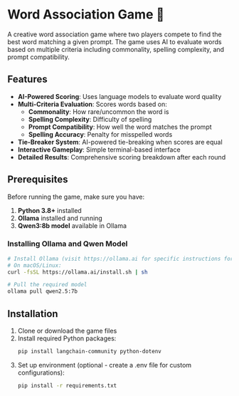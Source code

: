 # Word Association Game 🎯

A creative word association game where two players compete to find the best word matching a given prompt. The game uses AI to evaluate words based on multiple criteria including commonality, spelling complexity, and prompt compatibility.

## Features

- **AI-Powered Scoring**: Uses language models to evaluate word quality
- **Multi-Criteria Evaluation**: Scores words based on:
  - **Commonality**: How rare/uncommon the word is
  - **Spelling Complexity**: Difficulty of spelling
  - **Prompt Compatibility**: How well the word matches the prompt
  - **Spelling Accuracy**: Penalty for misspelled words
- **Tie-Breaker System**: AI-powered tie-breaking when scores are equal
- **Interactive Gameplay**: Simple terminal-based interface
- **Detailed Results**: Comprehensive scoring breakdown after each round

## Prerequisites

Before running the game, make sure you have:

1. **Python 3.8+** installed
2. **Ollama** installed and running
3. **Qwen3:8b model** available in Ollama

### Installing Ollama and Qwen Model

```bash
# Install Ollama (visit https://ollama.ai for specific instructions for your OS)
# On macOS/Linux:
curl -fsSL https://ollama.ai/install.sh | sh

# Pull the required model
ollama pull qwen2.5:7b
```

## Installation

1. Clone or download the game files
2. Install required Python packages:
   ```bash
   pip install langchain-community python-dotenv
   ```
3. Set up environment (optional - create a .env file for custom configurations):
   ```bash
   pip install -r requirements.txt
   ```

